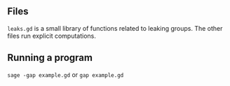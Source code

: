 ## Files
`leaks.gd` is a small library of functions related to leaking groups. The other files run explicit computations.

## Running a program
`sage -gap example.gd` or `gap example.gd`
